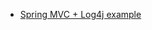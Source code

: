 
- [Spring MVC + Log4j example](https://www.mkyong.com/spring-mvc/spring-mvc-log4j-integration-example/)